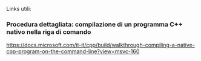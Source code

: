 Links utili:

### Procedura dettagliata: compilazione di un programma C++ nativo nella riga di comando

https://docs.microsoft.com/it-it/cpp/build/walkthrough-compiling-a-native-cpp-program-on-the-command-line?view=msvc-160
